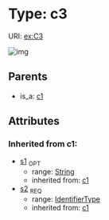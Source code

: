 
# Type: c3




URI: [ex:C3](http://example.org/mappings/C3)


![img](http://yuml.me/diagram/nofunky;dir:TB/class/\[C1]^-\[C3|s1(i):string%20%3F;s2(i):identifier_type])

## Parents

 *  is_a: [c1](c1.md)

## Attributes


### Inherited from c1:

 * [s1](s1.md)  <sub>OPT</sub>
    * range: [String](type/String.md)
    * inherited from: [c1](c1.md)
 * [s2](s2.md)  <sub>REQ</sub>
    * range: [IdentifierType](type/IdentifierType.md)
    * inherited from: [c1](c1.md)
